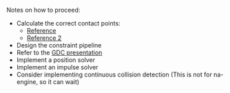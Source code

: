 Notes on how to proceed:
- Calculate the correct contact points:
    - [Reference](https://www.gamedev.net/forums/topic/588070-seperating-axis-theorem---how-to-resolve-contact-points/)
    - [Reference 2](https://research.ncl.ac.uk/game/mastersdegree/gametechnologies/previousinformation/physics5collisionmanifolds/2017%20Tutorial%205%20-%20Collision%20Manifolds.pdf)
- Design the constraint pipeline
- Refer to the [GDC presentation](https://www.youtube.com/watch?v=SHinxAhv1ZE)
- Implement a position solver
- Implement an impulse solver
- Consider implementing continuous collision detection (This is not for na-engine, so it can wait)
